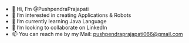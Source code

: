 - 👋 Hi, I’m @PushpendraPrajapati
- 👀 I’m interested in creating Applications & Robots
- 🌱 I’m currently learning Java Language
- 💞️ I’m looking to collaborate on LinkedIn
- 📫 You can reach me by my Mail: pushpendraprajapati066@gmail.com

<!---
Pushpendra66/Pushpendra66 is a ✨ special ✨ repository because its `README.md` (this file) appears on your GitHub profile.
You can click the Preview link to take a look at your changes.
--->
